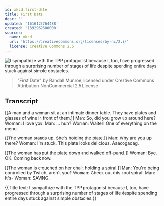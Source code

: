 ```yaml
---
id: xkcd.first-date
title: First Date
desc: ''
updated: '1616126764488'
created: '1392969600000'
sources:
  name: xkcd
  url: 'https://creativecommons.org/licenses/by-nc/2.5/'
  license: Creative Commons 2.5
---
```

![I sympathize with the TPP protagonist because I, too, have progressed through a surprising number of stages of life despite spending entire days stuck against simple obstacles.](https://imgs.xkcd.com/comics/first_date.png)
> "First Date", by Randall Munroe, licensed under Creative Commons Attribution-NonCommercial 2.5 License

## Transcript
[[A man and a woman sit at an intimate dinner table. They have plates and glasses of wine in front of them.]]
Man: So, did you grow up around here? 
Woman: I love you.
Man: ... huh? 
Woman: Waiter! One of everything on the menu. 

[[The woman stands up. She's holding the plate.]]
Man: Why are you up there? 
Woman: I'm stuck. This plate looks delicious. Aaaoogaoag.

[[The woman has put the plate down and walked off-panel.]]
Woman: Bye. OK. Coming back now. 

[[The woman is crouched on her chair, holding a spiral.]]
Man: You're being controlled by Twitch, aren't you? 
Woman: Check out this cool spiral! 
Man: It's-
Woman: SAVING.

{{Title text: I sympathize with the TPP protagonist because I, too, have progressed through a surprising number of stages of life despite spending entire days stuck against simple obstacles.}}
